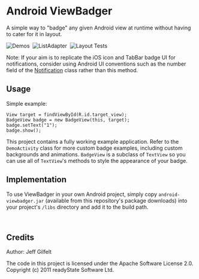 Android ViewBadger
==================

A simple way to "badge" any given Android view at runtime without having to cater for it in layout.

![Demos](http://jeffgilfelt.com/viewbadger/badge1.png "Demos")&nbsp;
![ListAdapter](http://jeffgilfelt.com/viewbadger/badge2.png "ListAdapter")&nbsp;
![Layout Tests](http://jeffgilfelt.com/viewbadger/badge3.png "Layout Tests")

Note: If your aim is to replicate the iOS icon and TabBar badge UI for notifications, consider using Android UI conventions such as the number field of the [Notification](http://developer.android.com/reference/android/app/Notification.html "Notification") class rather than this method.

Usage
-----

Simple example:

    View target = findViewById(R.id.target_view);
    BadgeView badge = new BadgeView(this, target);
    badge.setText("1");
    badge.show();

This project contains a fully working example application. Refer to the `DemoActivity` class for more custom badge examples, including custom backgrounds and animations. `BadgeView` is a subclass of `TextView` so you can use all of `TextView`'s methods to style the appearance of your badge.

Implementation
--------------

To use ViewBadger in your own Android project, simply copy `android-viewbadger.jar` (available from this repository's package downloads) into your project's `/libs` directory and add it to the build path.

<br />

Credits
-------

Author: Jeff Gilfelt

The code in this project is licensed under the Apache Software License 2.0.
<br />
Copyright (c) 2011 readyState Software Ltd.